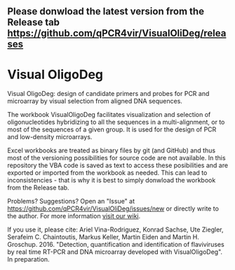 ## Please donwload the latest version from the Release tab https://github.com/qPCR4vir/VisualOliDeg/releases


# Visual OligoDeg
Visual OligoDeg: design of candidate primers and probes for PCR and microarray by visual selection from aligned DNA sequences.

The workbook VisualOligoDeg facilitates visualization and selection of oligonucleotides hybridizing to all the sequences in a multi-alignment, or to most of the sequences of a given group. 
It is used for the design of PCR and low-density microarrays.

Excel workbooks are treated as binary files by git (and GitHub) and thus most of the versioning possibilities 
for source code are not available. In this repository the VBA code is saved as text to access these posibilities 
and are exported or imported from the workbook as needed. This can lead to inconsistencies - that is why it is 
best to simply donwload the workbook from the Release tab.

Problems? Suggestions?		Open an "Issue" at https://github.com/qPCR4vir/VisualOliDeg/issues/new
		or directly write to the author. For more information [visit our wiki](https://github.com/qPCR4vir/VisualOliDeg/wiki). 


If you use it, please cite:
Ariel Vina-Rodriguez, Konrad Sachse, Ute Ziegler, Serafeim C. Chaintoutis, Markus Keller, Martin Eiden and Martin H. Groschup. 2016. 
"Detection, quantification and identification of flaviviruses by real time RT-PCR and DNA microarray developed with VisualOligoDeg". 
In preparation.
